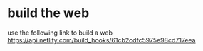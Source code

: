 # build the web
use the following link to build a web
https://api.netlify.com/build_hooks/61cb2cdfc5975e98cd717eea